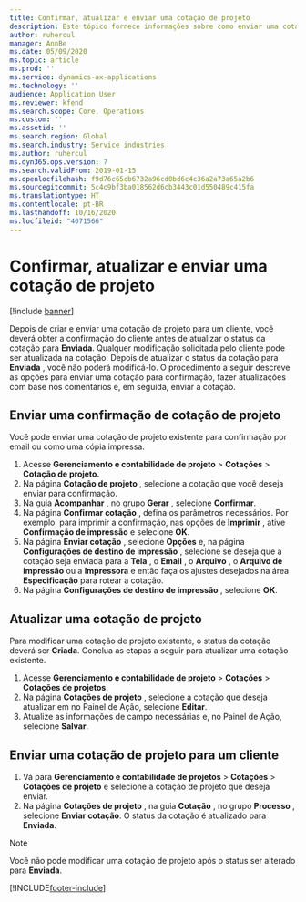 ```yaml
---
title: Confirmar, atualizar e enviar uma cotação de projeto
description: Este tópico fornece informações sobre como enviar uma cotação ao cliente para confirmação, modificar com base nos comentários e, em seguida, reenviar a cotação.
author: ruhercul
manager: AnnBe
ms.date: 05/09/2020
ms.topic: article
ms.prod: ''
ms.service: dynamics-ax-applications
ms.technology: ''
audience: Application User
ms.reviewer: kfend
ms.search.scope: Core, Operations
ms.custom: ''
ms.assetid: ''
ms.search.region: Global
ms.search.industry: Service industries
ms.author: ruhercul
ms.dyn365.ops.version: 7
ms.search.validFrom: 2019-01-15
ms.openlocfilehash: f9d76c65cb6732a96cd0bd6c4c36a2a73a65a2b6
ms.sourcegitcommit: 5c4c9bf3ba018562d6cb3443c01d550489c415fa
ms.translationtype: HT
ms.contentlocale: pt-BR
ms.lasthandoff: 10/16/2020
ms.locfileid: "4071566"
---
```

# <a name="confirm-update-and-send-a-project-quotation"></a>Confirmar, atualizar e enviar uma cotação de projeto

[!include [banner](../includes/banner.md)]

Depois de criar e enviar uma cotação de projeto para um cliente, você deverá obter a confirmação do cliente antes de atualizar o status da cotação para **Enviada**. Qualquer modificação solicitada pelo cliente pode ser atualizada na cotação. Depois de atualizar o status da cotação para **Enviada** , você não poderá modificá-lo. O procedimento a seguir descreve as opções para enviar uma cotação para confirmação, fazer atualizações com base nos comentários e, em seguida, enviar a cotação.

## <a name="send-a-project-quotation-confirmation"></a>Enviar uma confirmação de cotação de projeto  

Você pode enviar uma cotação de projeto existente para confirmação por email ou como uma cópia impressa. 

1. Acesse **Gerenciamento e contabilidade de projeto** > **Cotações** > **Cotação de projeto.** 
2. Na página **Cotação de projeto** , selecione a cotação que você deseja enviar para confirmação. 
3. Na guia **Acompanhar** , no grupo **Gerar** , selecione **Confirmar**. 
4. Na página **Confirmar cotação** , defina os parâmetros necessários. Por exemplo, para imprimir a confirmação, nas opções de **Imprimir** , ative **Confirmação de impressão** e selecione **OK**.
5. Na página **Enviar cotação** , selecione **Opções** e, na página **Configurações de destino de impressão** , selecione se deseja que a cotação seja enviada para a **Tela** , o **Email** , o **Arquivo** , o **Arquivo de impressão** ou a **Impressora** e então faça os ajustes desejados na área **Especificação** para rotear a cotação.
6. Na página **Configurações de destino de impressão** , selecione **OK**.  

## <a name="update-a-project-quotation"></a>Atualizar uma cotação de projeto

Para modificar uma cotação de projeto existente, o status da cotação deverá ser **Criada**. Conclua as etapas a seguir para atualizar uma cotação existente. 

1. Acesse **Gerenciamento e contabilidade de projeto** > **Cotações** > **Cotações de projetos**.
2. Na página **Cotações de projeto** , selecione a cotação que deseja atualizar em no Painel de Ação, selecione **Editar**.
3. Atualize as informações de campo necessárias e, no Painel de Ação, selecione **Salvar**.  

## <a name="send-a-project-quotation-to-a-customer"></a>Enviar uma cotação de projeto para um cliente 

1. Vá para **Gerenciamento e contabilidade de projetos** > **Cotações** > **Cotações de projeto** e selecione a cotação de projeto que deseja enviar.
2. Na página **Cotações de projeto** , na guia **Cotação** , no grupo **Processo** , selecione **Enviar cotação**. O status da cotação é atualizado para **Enviada**.

> [!NOTE]
> Você não pode modificar uma cotação de projeto após o status ser alterado para **Enviada**.


[!INCLUDE[footer-include](../includes/footer-banner.md)]